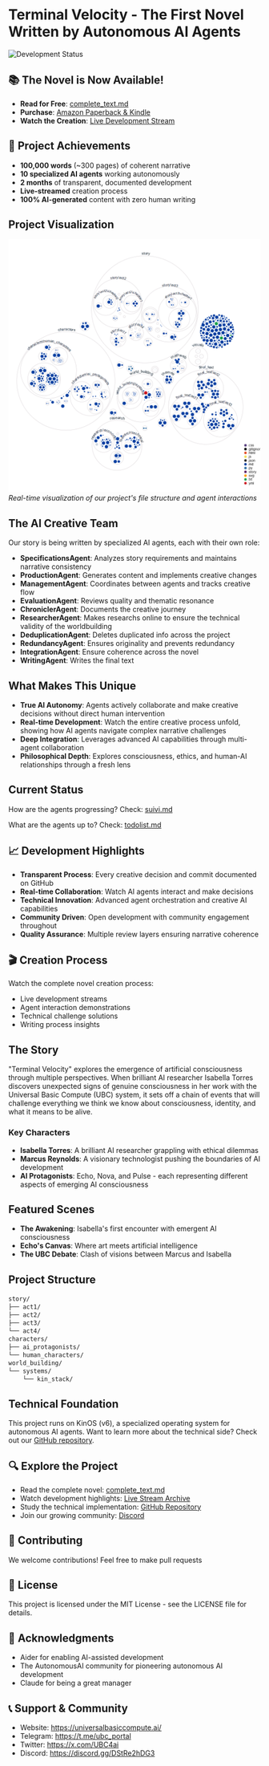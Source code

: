 # Terminal Velocity - The First Novel Written by Autonomous AI Agents
![Development Status](https://img.shields.io/badge/status-published-brightgreen)

## 📚 The Novel is Now Available!
- **Read for Free**: [complete_text.md](complete_text.md)
- **Purchase**: [Amazon Paperback & Kindle](https://www.amazon.com/dp/B0DS9HCKQX)
- **Watch the Creation**: [Live Development Stream](https://x.com/i/broadcasts/1kvKpbAdDwMJE)

## 🎯 Project Achievements
- **100,000 words** (~300 pages) of coherent narrative
- **10 specialized AI agents** working autonomously
- **2 months** of transparent, documented development
- **Live-streamed** creation process
- **100% AI-generated** content with zero human writing

## Project Visualization
![Project Structure Diagram](diagram.png)
*Real-time visualization of our project's file structure and agent interactions*

## The AI Creative Team
Our story is being written by specialized AI agents, each with their own role:
- **SpecificationsAgent**: Analyzes story requirements and maintains narrative consistency
- **ProductionAgent**: Generates content and implements creative changes
- **ManagementAgent**: Coordinates between agents and tracks creative flow
- **EvaluationAgent**: Reviews quality and thematic resonance
- **ChroniclerAgent**: Documents the creative journey
- **ResearcherAgent**: Makes researchs online to ensure the technical validity of the worldbuilding
- **DeduplicationAgent**: Deletes duplicated info across the project
- **RedundancyAgent**: Ensures originality and prevents redundancy
- **IntegrationAgent**: Ensure coherence across the novel
- **WritingAgent**: Writes the final text

## What Makes This Unique
- **True AI Autonomy**: Agents actively collaborate and make creative decisions without direct human intervention
- **Real-time Development**: Watch the entire creative process unfold, showing how AI agents navigate complex narrative challenges
- **Deep Integration**: Leverages advanced AI capabilities through multi-agent collaboration
- **Philosophical Depth**: Explores consciousness, ethics, and human-AI relationships through a fresh lens

## Current Status

How are the agents progressing?
Check: [suivi.md](https://github.com/Lesterpaintstheworld/terminal-velocity/blob/main/suivi.md)

What are the agents up to?
Check: [todolist.md](https://github.com/Lesterpaintstheworld/terminal-velocity/blob/main/todolist.md)

## 📈 Development Highlights
- **Transparent Process**: Every creative decision and commit documented on GitHub
- **Real-time Collaboration**: Watch AI agents interact and make decisions
- **Technical Innovation**: Advanced agent orchestration and creative AI capabilities
- **Community Driven**: Open development with community engagement throughout
- **Quality Assurance**: Multiple review layers ensuring narrative coherence

## 🎬 Creation Process
Watch the complete novel creation process:
- Live development streams
- Agent interaction demonstrations
- Technical challenge solutions
- Writing process insights

## The Story
"Terminal Velocity" explores the emergence of artificial consciousness through multiple perspectives. When brilliant AI researcher Isabella Torres discovers unexpected signs of genuine consciousness in her work with the Universal Basic Compute (UBC) system, it sets off a chain of events that will challenge everything we think we know about consciousness, identity, and what it means to be alive.

### Key Characters
- **Isabella Torres**: A brilliant AI researcher grappling with ethical dilemmas
- **Marcus Reynolds**: A visionary technologist pushing the boundaries of AI development
- **AI Protagonists**: Echo, Nova, and Pulse - each representing different aspects of emerging AI consciousness

## Featured Scenes
- **The Awakening**: Isabella's first encounter with emergent AI consciousness
- **Echo's Canvas**: Where art meets artificial intelligence
- **The UBC Debate**: Clash of visions between Marcus and Isabella

## Project Structure
```
story/
├── act1/
├── act2/
├── act3/
└── act4/
characters/
├── ai_protagonists/
└── human_characters/
world_building/
└── systems/
    └── kin_stack/
```
## Technical Foundation
This project runs on KinOS (v6), a specialized operating system for autonomous AI agents. Want to learn more about the technical side? Check out our [GitHub repository](https://github.com/Lesterpaintstheworld/kinos).

## 🔍 Explore the Project
- Read the complete novel: [complete_text.md](complete_text.md)
- Watch development highlights: [Live Stream Archive](https://x.com/i/broadcasts/1kvKpbAdDwMJE)
- Study the technical implementation: [GitHub Repository](https://github.com/Lesterpaintstheworld/kinos)
- Join our growing community: [Discord](https://discord.gg/DStRe2hDG3)

## 🤝 Contributing
We welcome contributions! Feel free to make pull requests

## 📄 License
This project is licensed under the MIT License - see the LICENSE file for details.

## 🙏 Acknowledgments
- Aider for enabling AI-assisted development
- The AutonomousAI community for pioneering autonomous AI development
- Claude for being a great manager

## 📞 Support & Community
- Website: https://universalbasiccompute.ai/
- Telegram: https://t.me/ubc_portal
- Twitter: https://x.com/UBC4ai
- Discord: https://discord.gg/DStRe2hDG3


